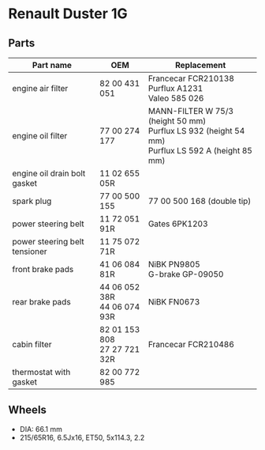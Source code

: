# Renault Duster 1G

## Parts
| Part name | OEM | Replacement |
| --- | --- | --- |
| engine air filter | 82 00 431 051 | Francecar FCR210138<br/>Purflux A1231<br/>Valeo 585 026 |
| engine oil filter | 77 00 274 177 | MANN-FILTER W 75/3 (height 50 mm)<br/>Purflux LS 932 (height 54 mm)<br/>Purflux LS 592 A (height 85 mm) |
| engine oil drain bolt gasket | 11 02 655 05R |  |
| spark plug | 77 00 500 155 | 77 00 500 168 (double tip) |
| power steering belt | 11 72 051 91R | Gates 6PK1203 |
| power steering belt tensioner | 11 75 072 71R |  |
| front brake pads | 41 06 084 81R | NiBK PN9805<br/>G-brake GP-09050 |
| rear brake pads | 44 06 052 38R<br/>44 06 074 93R | NiBK FN0673 |
| cabin filter | 82 01 153 808<br/>27 27 721 32R | Francecar FCR210486 |
| thermostat with gasket | 82 00 772 985 |  |

## Wheels
* DIA: 66.1 mm
* 215/65R16, 6.5Jx16, ET50, 5x114.3, 2.2
